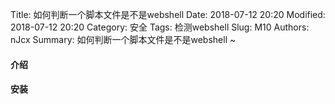 Title: 如何判断一个脚本文件是不是webshell
Date: 2018-07-12 20:20
Modified: 2018-07-12 20:20
Category: 安全
Tags: 检测webshell
Slug: M10
Authors: nJcx
Summary: 如何判断一个脚本文件是不是webshell ~


#### 介绍

#### 安装

